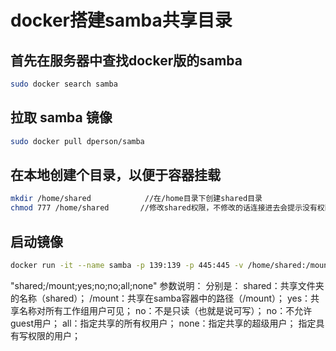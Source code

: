 # docker搭建samba共享目录

## 首先在服务器中查找docker版的samba

```bash
sudo docker search samba
```

## 拉取 samba 镜像

```bash
sudo docker pull dperson/samba
```

## 在本地创建个目录，以便于容器挂载

```bash
mkdir /home/shared            //在/home目录下创建shared目录
chmod 777 /home/shared		 //修改shared权限，不修改的话连接进去会提示没有权限写入数据
```

## 启动镜像

```bash
docker run -it --name samba -p 139:139 -p 445:445 -v /home/shared:/mount -d dperson/samba -u "htl;485374" -s "shared;/mount;yes;no;no;all;none"
```

"shared;/mount;yes;no;no;all;none" 参数说明：
分别是：
shared：共享文件夹的名称（shared）；
/mount：共享在samba容器中的路径（/mount）；
yes：共享名称对所有工作组用户可见；
no：不是只读（也就是说可写）；
no：不允许guest用户；
all：指定共享的所有权用户；
none：指定共享的超级用户；
指定具有写权限的用户；